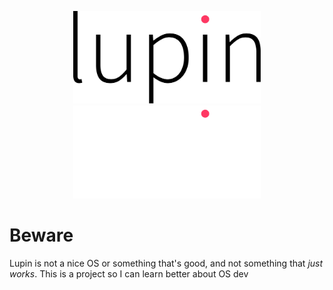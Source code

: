 <p align='center'><img width='300px' src='./Meta/lupin-dark-logo.png#gh-light-mode-only'/><img width='300px' src='./Meta/lupin-white-logo.png#gh-dark-mode-only'/></p>

# Beware
Lupin is not a nice OS or something that's good, and not something that *just works*.
This is a project so I can learn better about OS dev
